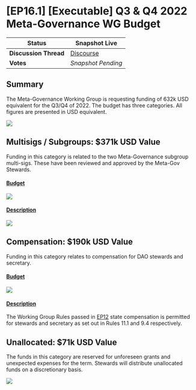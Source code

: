# \[EP16.1] \[Executable] Q3 & Q4 2022 Meta-Governance WG Budget

| **Status**  | Snapshot Live |
| ---- | ---- |
| **Discussion Thread** | [Discourse](https://discuss.ens.domains/t/discuss-the-meta-governance-q3-q4-budget-request/13756) |
| **Votes**  | *Snapshot Pending* |


## Summary
The Meta-Governance Working Group is requesting funding of 632k USD equivalent for the Q3/Q4 of 2022. The budget has three categories. All figures are presented in USD equivalent.

![](/img/ep16-1-img1.png)


## Multisigs / Subgroups: $371k USD Value
Funding in this category is related to the two Meta-Governance subgroup multi-sigs. These have been reviewed and approved by the Meta-Gov Stewards.
 

#### <u>Budget</u>

![](/img/ep16-1-img2.png)


#### <u>Description</u>

![](/img/ep16-1-img3.png)

## Compensation: $190k USD Value
Funding in this category relates to compensation for DAO stewards and secretary. 

#### <u>Budget</u>

![](/img/ep16-1-img4.png)

#### <u>Description</u>
The Working Group Rules passed in [EP12](https://discuss.ens.domains/t/ep12-social-working-group-rules/12953#specification-3) state compensation is permitted for stewards and secretary as set out in Rules 11.1 and 9.4 respectively.

## Unallocated: $71k USD Value
The funds in this category are reserved for unforeseen grants and unexpected expenses for the term. Stewards will distribute unallocated funds on a discretionary basis.

![](/img/ep16-1-img5.png)
